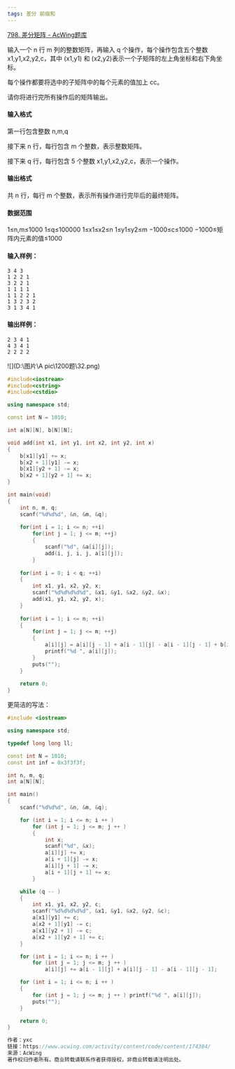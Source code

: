 ```yaml
---
tags: 差分 前缀和
---
```




[798. 差分矩阵 - AcWing题库](https://www.acwing.com/problem/content/800/)



输入一个 n 行 m 列的整数矩阵，再输入 q 个操作，每个操作包含五个整数 x1,y1,x2,y2,c，其中 (x1,y1)  和 (x2,y2)表示一个子矩阵的左上角坐标和右下角坐标。

每个操作都要将选中的子矩阵中的每个元素的值加上 cc。

请你将进行完所有操作后的矩阵输出。

#### 输入格式

第一行包含整数 n,m,q

接下来 n 行，每行包含 m 个整数，表示整数矩阵。

接下来 q 行，每行包含 5 个整数 x1,y1,x2,y2,c，表示一个操作。

#### 输出格式

共 n 行，每行 m 个整数，表示所有操作进行完毕后的最终矩阵。

#### 数据范围

1≤n,m≤1000
1≤q≤100000
1≤x1≤x2≤n
1≤y1≤y2≤m
−1000≤c≤1000
−1000≤矩阵内元素的值≤1000

#### 输入样例：

```
3 4 3
1 2 2 1
3 2 2 1
1 1 1 1
1 1 2 2 1
1 3 2 3 2
3 1 3 4 1
```

#### 输出样例：

```
2 3 4 1
4 3 4 1
2 2 2 2
```



![](D:\图片\A pic\1200题\32.png)



```cpp
#include<iostream>
#include<cstring>
#include<cstdio>

using namespace std;

const int N = 1010;

int a[N][N], b[N][N];

void add(int x1, int y1, int x2, int y2, int x)
{
    b[x1][y1] += x;
    b[x2 + 1][y1] -= x;
    b[x1][y2 + 1] -= x;
    b[x2 + 1][y2 + 1] += x;
}

int main(void)
{
    int n, m, q;
    scanf("%d%d%d", &n, &m, &q);
    
    for(int i = 1; i <= n; ++i)
        for(int j = 1; j <= m; ++j)
        {
            scanf("%d", &a[i][j]);
            add(i, j, i, j, a[i][j]);
        }
        
    for(int i = 0; i < q; ++i)
    {
        int x1, y1, x2, y2, x;
        scanf("%d%d%d%d%d", &x1, &y1, &x2, &y2, &x);
        add(x1, y1, x2, y2, x);
    }
    
    for(int i = 1; i <= n; ++i)
    {
        for(int j = 1; j <= m; ++j)
        {
            a[i][j] = a[i][j - 1] + a[i - 1][j] - a[i - 1][j - 1] + b[i][j];
            printf("%d ", a[i][j]);
        }
        puts("");
    }
    
    return 0;
}
```



更简洁的写法：

```cpp
#include <iostream>

using namespace std;

typedef long long ll;

const int N = 1010;
const int inf = 0x3f3f3f;

int n, m, q;
int a[N][N];

int main()
{
    scanf("%d%d%d", &n, &m, &q);

    for (int i = 1; i <= n; i ++ )
        for (int j = 1; j <= m; j ++ )
        {
            int x;
            scanf("%d", &x);
            a[i][j] += x;
            a[i + 1][j] -= x;
            a[i][j + 1] -= x;
            a[i + 1][j + 1] += x;
        }

    while (q -- )
    {
        int x1, y1, x2, y2, c;
        scanf("%d%d%d%d%d", &x1, &y1, &x2, &y2, &c);
        a[x1][y1] += c;
        a[x2 + 1][y1] -= c;
        a[x1][y2 + 1] -= c;
        a[x2 + 1][y2 + 1] += c;
    }

    for (int i = 1; i <= n; i ++ )
        for (int j = 1; j <= m; j ++ )
            a[i][j] += a[i - 1][j] + a[i][j - 1] - a[i - 1][j - 1];

    for (int i = 1; i <= n; i ++ )
    {
        for (int j = 1; j <= m; j ++ ) printf("%d ", a[i][j]);
        puts("");
    }

    return 0;
}

作者：yxc
链接：https://www.acwing.com/activity/content/code/content/174384/
来源：AcWing
著作权归作者所有。商业转载请联系作者获得授权，非商业转载请注明出处。
```

